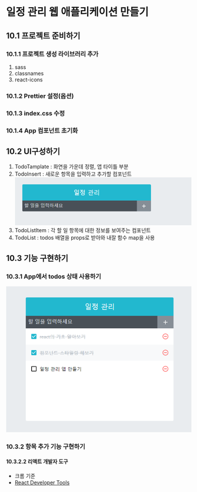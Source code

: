 # 일정 관리 웹 애플리케이션 만들기
## 10.1 프로젝트 준비하기

### 10.1.1 프로젝트 생성 라이브러리 추가
1. sass
2. classnames
3. react-icons

### 10.1.2 Prettier 설정(옵션)

### 10.1.3 index.css 수정

### 10.1.4 App 컴포넌트 초기화

## 10.2 UI구성하기
1. TodoTamplate : 화연을 가운데 정렬, 앱 타이틀 부분
2. TodoInsert : 새로운 항목을 입력하고 추가할 컴포넌트
![alt text](image-7.png)
3. TodoListItem : 각 할 일 항목에 대한 정보를 보여주는 컴포넌트
4. TodoList : todos 배열을 props로 받아와 내잘 함수 map을 사용



## 10.3 기능 구현하기

### 10.3.1 App에서 todos 상태 사용하기
![alt text](image-8.png)

### 10.3.2 항목 추가 기능 구현하기

#### 10.3.2.2 리액트 개발자 도구
- 크롬 기준
- [React Developer Tools](https://chromewebstore.google.com/detail/react-developer-tools/fmkadmapgofadopljbjfkapdkoienihi?utm_source=ext_app_menu)